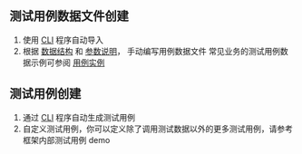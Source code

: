 ## 测试用例数据文件创建

1. 使用 [CLI](/cli/) 程序自动导入
2. 根据 [数据结构](/case_data/) 和 [参数说明](/case_data/params_desc.md)， 手动编写用例数据文件
   常见业务的测试用例数据示例可参阅 [用例实例](/case_create/case_data_instance.md)

## 测试用例创建

1. 通过 [CLI](/cli/) 程序自动生成测试用例
2. 自定义测试用例，你可以定义除了调用测试数据以外的更多测试用例，请参考框架内部测试用例 demo
